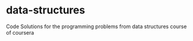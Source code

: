 # data-structures
Code Solutions for the programming problems from data structures course of coursera
